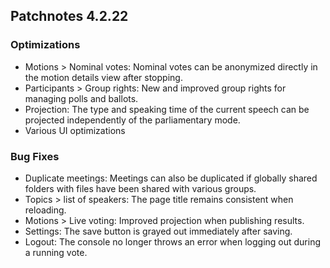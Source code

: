 ## Patchnotes 4.2.22

### Optimizations
- Motions > Nominal votes: Nominal votes can be anonymized directly in the motion details view after stopping.
- Participants > Group rights: New and improved group rights for managing polls and ballots.
- Projection: The type and speaking time of the current speech can be projected independently of the parliamentary mode.
- Various UI optimizations

### Bug Fixes
- Duplicate meetings: Meetings can also be duplicated if globally shared folders with files have been shared with various groups.
- Topics > list of speakers: The page title remains consistent when reloading.
- Motions > Live voting: Improved projection when publishing results.
- Settings: The save button is grayed out immediately after saving.
- Logout: The console no longer throws an error when logging out during a running vote.

